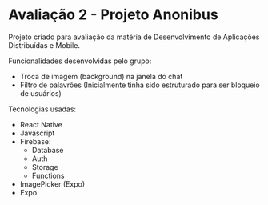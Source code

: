 # Avaliação 2 - Projeto Anonibus

Projeto criado para avaliação da matéria de Desenvolvimento de Aplicações Distribuídas e Mobile.

Funcionalidades desenvolvidas pelo grupo:

- Troca de imagem (background) na janela do chat
- Filtro de palavrões (Inicialmente tinha sido estruturado para ser bloqueio de usuários)

Tecnologias usadas:
- React Native
- Javascript
- Firebase: 
  - Database
  - Auth
  - Storage
  - Functions
- ImagePicker (Expo)
- Expo
